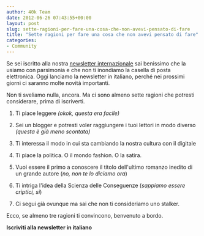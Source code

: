 ```yaml
---
author: 40k Team
date: 2012-06-26 07:43:55+00:00
layout: post
slug: sette-ragioni-per-fare-una-cosa-che-non-avevi-pensato-di-fare
title: "Sette ragioni per fare una cosa che non avevi pensato di fare"
categories:
- Community
---
```


Se sei iscritto alla nostra [newsletter internazionale](http://www.40kbooks.com) sai benissimo che la usiamo con parsimonia e che non ti inondiamo la casella di posta elettronica. Oggi lanciamo la newsletter in italiano, perché nei prossimi giorni ci saranno molte novità importanti.

Non ti sveliamo nulla, ancora. Ma ci sono almeno sette ragioni che potresti considerare, prima di iscriverti.

1. Ti piace leggere _(okok, questa era facile)_

2. Sei un blogger e potresti voler raggiungere i tuoi lettori in modo diverso _(questa è già meno scontata)_

3. Ti interessa il modo in cui sta cambiando la nostra cultura con il digitale

4. Ti piace la politica. O il mondo fashion. O la satira.

5. Vuoi essere il primo a conoscere il titolo dell'ultimo romanzo inedito di un grande autore (_no, non te lo diciamo ora_)

6. Ti intriga l'idea della Scienza delle Conseguenze (_sappiamo essere criptici, sì_)

7. Ci segui già ovunque ma sai che non ti consideriamo uno stalker.

Ecco, se almeno tre ragioni ti convincono, benvenuto a bordo.



**Iscriviti alla newsletter in italiano** 







